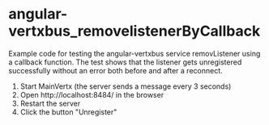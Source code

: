 # angular-vertxbus_removelistenerByCallback
Example code for testing the angular-vertxbus service removListener using a callback function. The test shows that the listener gets unregistered successfully without an error both before and after a reconnect.

1. Start MainVertx (the server sends a message every 3 seconds)
2. Open http://localhost:8484/ in the browser
3. Restart the server
4. Click the button "Unregister"